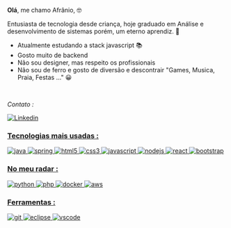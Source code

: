 **Olá**, me chamo Afrânio, 🤓

Entusiasta de tecnologia desde criança, hoje graduado em Análise e desenvolvimento de sistemas porém, um eterno aprendiz. 👋


- Atualmente estudando a stack javascript 📚
- Gosto muito de backend
- Não sou designer, mas respeito os profissionais
- Não sou de ferro e gosto de diversão e descontrair  "Games, Musica, Praia, Festas ..." 😀

</br>

*Contato :*
</br>

<a href="https://www.linkedin.com/in/afranioz-analista-programador/">
 <p>
    <img alt="Linkedin" src="https://img.shields.io/badge/linkedin-0077B5?logo=linkedin&logoColor=white&style=for-the-badge" />
</p>


### Tecnologias mais usadas :
<p>
<img alt="java" src="https://img.shields.io/badge/Java-007396?logo=java&logoColor=white&style=for-the-badge" />
<img alt="spring" src="https://img.shields.io/badge/Spring-6DB33F?logo=spring&logoColor=white&style=for-the-badge" />
<img alt="html5" src="https://img.shields.io/badge/Html5-E34F26?logo=html5&logoColor=white&style=for-the-badge" />
<img alt="css3" src="https://img.shields.io/badge/css3-1572B6?logo=css3&logoColor=white&style=for-the-badge" />
<img alt="javascript" src="https://img.shields.io/badge/JavaScript-F7DF1E?logo=javascript&logoColor=black&style=for-the-badge" />
<img alt="nodejs" src="https://img.shields.io/badge/Node.js-339933?logo=node.js&logoColor=white&style=for-the-badge" />
<img alt="react" src="https://img.shields.io/badge/React-61DAFB?logo=react&logoColor=white&style=for-the-badge" />
<img alt="bootstrap" src="https://img.shields.io/badge/Bootstrap-563D7C?logo=bootstrap&logoColor=white&style=for-the-badge" />
</p>

### No meu radar :
<p>
<img alt="python" src="https://img.shields.io/badge/Python-3776AB?logo=python&logoColor=white&style=for-the-badge" />
<img alt="php" src="https://img.shields.io/badge/Php-777BB4?logo=php&logoColor=white&style=for-the-badge" />
<img alt="docker" src="https://img.shields.io/badge/Docker-2496ED?logo=docker&logoColor=white&style=for-the-badge" />
<img alt="aws" src="https://img.shields.io/badge/Amazon AWS-232F3E?logo=amazon-aws&logoColor=white&style=for-the-badge" />
</p>

### Ferramentas :
<p>
<img alt="git" src="https://img.shields.io/badge/Git-F05032?logo=git&logoColor=white&style=for-the-badge" />
<img alt="eclipse" src="https://img.shields.io/badge/Eclipse IDE-2C2255?logo=eclipse&logoColor=white&style=for-the-badge" />
<img alt="vscode" src="https://img.shields.io/badge/Visual Studio Code-007ACC?logo=visual-studio-code&logoColor=white&style=for-the-badge" />
</p>
